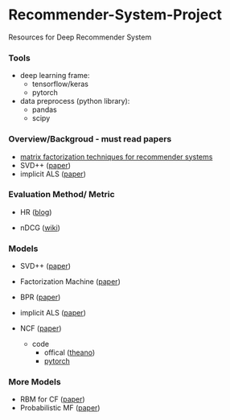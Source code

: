 # Recommender-System-Project
Resources for Deep Recommender System

### Tools

- deep learning frame: 
  - tensorflow/keras
  - pytorch
- data preprocess (python library):
  - pandas
  - scipy  

### Overview/Backgroud - must read papers

- [matrix factorization techniques for recommender systems](https://datajobs.com/data-science-repo/Recommender-Systems-[Netflix].pdf)
- SVD++ ([paper](https://www.cs.rochester.edu/twiki/pub/Main/HarpSeminar/Factorization_Meets_the_Neighborhood-_a_Multifaceted_Collaborative_Filtering_Model.pdf))
- implicit ALS ([paper](http://yifanhu.net/PUB/cf.pdf))



### Evaluation Method/ Metric

- HR ([blog](https://towardsdatascience.com/evaluating-a-real-life-recommender-system-error-based-and-ranking-based-84708e3285b))

- nDCG ([wiki](https://en.wikipedia.org/wiki/Discounted_cumulative_gain))

  

### Models

- SVD++ ([paper](https://www.cs.rochester.edu/twiki/pub/Main/HarpSeminar/Factorization_Meets_the_Neighborhood-_a_Multifaceted_Collaborative_Filtering_Model.pdf))

- Factorization Machine ([paper](https://cseweb.ucsd.edu/classes/fa17/cse291-b/reading/Rendle2010FM.pdf))

- BPR ([paper](https://arxiv.org/pdf/1205.2618.pdf))

- implicit ALS ([paper](http://yifanhu.net/PUB/cf.pdf))

- NCF  ([paper](https://www.comp.nus.edu.sg/~xiangnan/papers/ncf.pdf))
  - code
    - offical ([theano](https://github.com/hexiangnan/neural_collaborative_filtering))
    - [pytorch](https://github.com/guoyang9/NCF)

### More Models

- RBM for CF ([paper](https://www.cs.toronto.edu/~rsalakhu/papers/rbmcf.pdf))
- Probabilistic MF ([paper](https://papers.nips.cc/paper/3208-probabilistic-matrix-factorization.pdf))